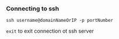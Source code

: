 ### Connecting to ssh

`ssh username@domainNameOrIP -p portNumber`

`exit` to exit connection ot ssh server
